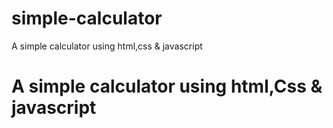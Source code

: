# simple-calculator
A simple calculator using html,css &amp; javascript
<h1>A simple calculator using html,Css & javascript<h1>
